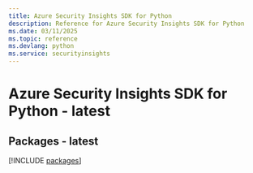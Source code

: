 ```yaml
---
title: Azure Security Insights SDK for Python
description: Reference for Azure Security Insights SDK for Python
ms.date: 03/11/2025
ms.topic: reference
ms.devlang: python
ms.service: securityinsights
---
```

# Azure Security Insights SDK for Python - latest
## Packages - latest
[!INCLUDE [packages](security-insights-index.md)]